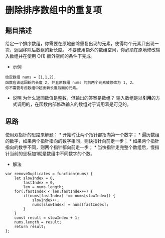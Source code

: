 # 删除排序数组中的重复项
## 题目描述
给定一个排序数组，你需要在原地删除重复出现的元素，使得每个元素只出现一次，返回移除后数组的新长度。
不要使用额外的数组空间，你必须在原地修改输入数组并在使用 O(1) 额外空间的条件下完成。
 * 示例
```
给定数组 nums = [1,1,2],
函数应该返回新的长度 2, 并且原数组 nums 的前两个元素被修改为 1, 2。
你不需要考虑数组中超出新长度后面的元素。
```
 * 说明
 为什么返回数值是整数，但输出的答案是数组？
 输入数组是以**引用**的方式调用的，在函数内部修改输入的数组对于调用着是可见的。
## 思路
使用双指针的思路来解题：
    * 开始时让两个指针都指向第一个数字；
    * 遍历数组的数字，如果两个指针指向的数字相同，则快指针向前走一步；
    * 如果两个指针指向的数字不同，则两个指针都向前走一步；
    * 当快指针走完整个数组后，慢指针当前的坐标加1就是数组中不同数字的个数。
- 解法
```
var removeDuplicates = function(nums) {
    let slowIndex = 0,
        fastIndex = 0,
        len = nums.length;
    for(;fastIndex < len;fastIndex++) {
        if(nums[fastIndex] !== nums[slowIndex]) {
            slowIndex++;
            nums[slowIndex] = nums[fastIndex];
        }
    }
    const result = slowIndex + 1;
    nums.length = result;
    return result;
};
```
